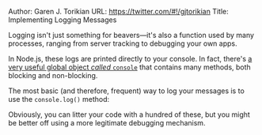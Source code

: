 Author: Garen J. Torikian
URL: https://twitter.com/#!/gjtorikian
Title: Implementing Logging Messages

Logging isn't just something for beavers—it's also a function used by many processes, ranging from server tracking to debugging your own apps.

In Node.js, these logs are printed directly to your console. In fact, there's [a very useful global object _called_ `console`](../nodejs_ref_guide/console.html) that contains many methods, both blocking and non-blocking.

The most basic (and therefore, frequent) way to log your messages is to use the `console.log()` method:

<script src='http://snippets.c9.io/github.com/c9/nodemanual.org-examples/nodejs_dev_guide/implementing_logging/implementing_logging.1.js?linestart=3&lineend=0&showlines=false' defer='defer'></script>

Obviously, you can litter your code with a hundred of these, but you might be better off using a more legitimate debugging mechanism.